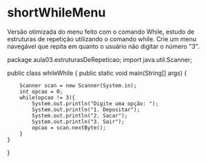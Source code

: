# shortWhileMenu
Versão otimizada do menu feito com o comando While, estudo de estruturas de repetição utilizando o comando while. Crie um menu navegável que repita em quanto o usuário não digitar o número "3".

package aula03.estruturasDeRepeticao;
import java.util.Scanner;

public class whileWhile {
    public static void main(String[] args) {

        Scanner scan = new Scanner(System.in);
        int opcao = 0;
        while(opcao != 3){
            System.out.println("Digite uma opção: ");
            System.out.println("1. Depositar");
            System.out.println("2. Sacar");
            System.out.println("3. Sair");
            opcao = scan.nextByte();
        }
    }
}
